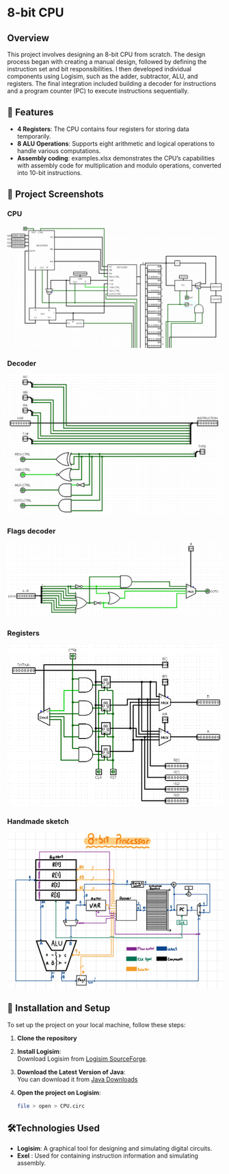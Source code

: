 # 8-bit CPU

## Overview

This project involves designing an 8-bit CPU from scratch. The design process began with creating a manual design, followed by defining the instruction set and bit responsibilities. I then developed individual components using Logisim, such as the adder, subtractor, ALU, and registers. The final integration included building a decoder for instructions and a program counter (PC) to execute instructions sequentially.

## 🌟 Features

- **4 Registers**: The CPU contains four registers for storing data temporarily.
- **8 ALU Operations**: Supports eight arithmetic and logical operations to handle various computations.
- **Assembly coding**: examples.xlsx demonstrates the CPU’s capabilities with assembly code for multiplication and modulo operations, converted into 10-bit instructions.

## 📸 Project Screenshots

### CPU 
![CPU](img/cpu.png)

### Decoder
![Decoder](img/decoder.png)

### Flags decoder
![Flags](img/flags.png)

### Registers
![Registers](img/registers.png)

### Handmade sketch
![Handmade](img/handmade.png)

## 🚀 Installation and Setup

To set up the project on your local machine, follow these steps:

1. **Clone the repository**

2. **Install Logisim**:  
   Download Logisim from [Logisim SourceForge](https://sourceforge.net/projects/circuit).
4. **Download the Latest Version of Java**:  
   You can download it from [Java Downloads](https://www.oracle.com/java/technologies/downloads/#java11)
5. **Open the project on Logisim**:
   ```sh
   file > open > CPU.circ
   
## 🛠️Technologies Used

- **Logisim**: A graphical tool for designing and simulating digital circuits.
- **Exel** : Used for containing instruction information and simulating assembly.
